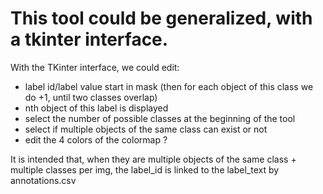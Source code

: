 # This tool could be generalized, with a tkinter interface.

With the TKinter interface, we could edit:
- label id/label value start in mask (then for each object of this class we do +1, until two classes overlap)
- nth object of this label is displayed
- select the number of possible classes at the beginning of the tool
- select if multiple objects of the same class can exist or not
- edit the 4 colors of the colormap ?

It is intended that, when they are multiple objects of the same class + multiple classes per img, the label_id is 
linked to the label_text by annotations.csv
